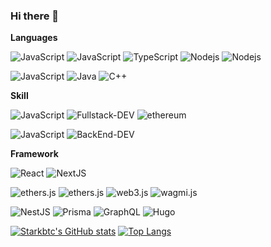### Hi there 👋

<!--
**nocsg/nocsg** is a ✨ _special_ ✨ repository because its `README.md` (this file) appears on your GitHub profile.

Here are some ideas to get you started:

- 🔭 I’m currently working on ...
- 🌱 I’m currently learning ...
- 👯 I’m looking to collaborate on ...
- 🤔 I’m looking for help with ...
- 💬 Ask me about ...
- 📫 How to reach me: ...
- 😄 Pronouns: ...
- ⚡ Fun fact: ...
-->

**Languages**

![JavaScript](https://img.shields.io/badge/日常:-red)
![JavaScript](https://img.shields.io/badge/JavaScript-000?&logo=JavaScript&labelColor=000)
![TypeScript](https://img.shields.io/badge/TypeScript-000?&logo=TypeScript&labelColor=000)
![Nodejs   ](https://img.shields.io/badge/Nodejs%20%20%20%20-000?&logo=nodedotjs&labelColor=000)
![Nodejs   ](https://img.shields.io/badge/Solidity%20%20%20%20-000?&logo=solidity&labelColor=000)

![JavaScript](https://img.shields.io/badge/偶尔:-red)
![Java](https://img.shields.io/badge/Java-000?&logo=Java&labelColor=000)
![C++](https://img.shields.io/badge/C++-000?&logo=C++&labelColor=000)


**Skill**


![JavaScript](https://img.shields.io/badge/日常:-red)
![Fullstack-DEV](https://img.shields.io/badge/Fullstack--DEV-000?logo=HTML5&labelColor=000)
![ethereum](https://img.shields.io/badge/Web3--DEV-000?&logo=ethereum&labelColor=000)



![JavaScript](https://img.shields.io/badge/偶尔:-red)
![BackEnd-DEV](https://img.shields.io/badge/BackEnd--DEV-000?logo=linux&labelColor=000)


**Framework**


![React](https://img.shields.io/badge/React-000?&logo=React&labelColor=000)
![NextJS](https://img.shields.io/badge/Next.js-000?&logo=NextdotJS&labelColor=000)

![ethers.js](https://img.shields.io/badge/hardhat-000?&logo=ethereum&labelColor=000)
![ethers.js](https://img.shields.io/badge/ethers.js-000?&logo=ethereum&labelColor=000)
![web3.js](https://img.shields.io/badge/web3.js-000?&logo=web3dotjs&labelColor=000)
![wagmi.js](https://img.shields.io/badge/wagmi.js-000?&logo=web3dotjs&labelColor=000)

![NestJS](https://img.shields.io/badge/NestJs-000?&logo=NestJS&labelColor=000)
![Prisma](https://img.shields.io/badge/Prisma-000?&logo=Prisma&labelColor=000)
![GraphQL](https://img.shields.io/badge/GraphQL-000?&logo=GraphQL&labelColor=000)
![Hugo](https://img.shields.io/badge/Hugo-000?&logo=Hugo&labelColor=000)


[![Starkbtc's GitHub stats](https://github-readme-opt.vercel.app/api?username=starkbtc&theme=radical)](https://github.com/starkbtc/starkbtc)
[![Top Langs](https://github-readme-opt.vercel.app/api/top-langs/?username=starkbtc&hide=html&layout=compact&theme=radical)](https://github.com/anuraghazra/github-readme-stats)

